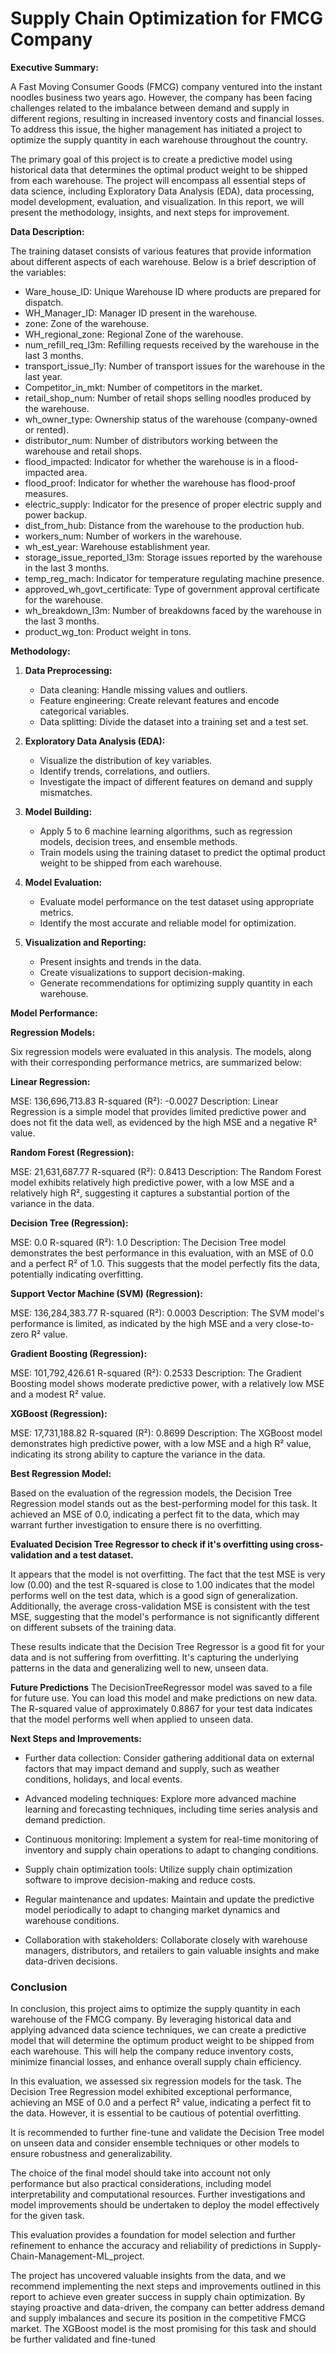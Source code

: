 # Supply Chain Optimization for FMCG Company

**Executive Summary:**

A Fast Moving Consumer Goods (FMCG) company ventured into the instant noodles business two years ago. However, the company has been facing challenges related to the imbalance between demand and supply in different regions, resulting in increased inventory costs and financial losses. To address this issue, the higher management has initiated a project to optimize the supply quantity in each warehouse throughout the country.

The primary goal of this project is to create a predictive model using historical data that determines the optimal product weight to be shipped from each warehouse. The project will encompass all essential steps of data science, including Exploratory Data Analysis (EDA), data processing, model development, evaluation, and visualization. In this report, we will present the methodology, insights, and next steps for improvement.

**Data Description:**

The training dataset consists of various features that provide information about different aspects of each warehouse. Below is a brief description of the variables:

- Ware_house_ID: Unique Warehouse ID where products are prepared for dispatch.
- WH_Manager_ID: Manager ID present in the warehouse.
- zone: Zone of the warehouse.
- WH_regional_zone: Regional Zone of the warehouse.
- num_refill_req_l3m: Refilling requests received by the warehouse in the last 3 months.
- transport_issue_l1y: Number of transport issues for the warehouse in the last year.
- Competitor_in_mkt: Number of competitors in the market.
- retail_shop_num: Number of retail shops selling noodles produced by the warehouse.
- wh_owner_type: Ownership status of the warehouse (company-owned or rented).
- distributor_num: Number of distributors working between the warehouse and retail shops.
- flood_impacted: Indicator for whether the warehouse is in a flood-impacted area.
- flood_proof: Indicator for whether the warehouse has flood-proof measures.
- electric_supply: Indicator for the presence of proper electric supply and power backup.
- dist_from_hub: Distance from the warehouse to the production hub.
- workers_num: Number of workers in the warehouse.
- wh_est_year: Warehouse establishment year.
- storage_issue_reported_l3m: Storage issues reported by the warehouse in the last 3 months.
- temp_reg_mach: Indicator for temperature regulating machine presence.
- approved_wh_govt_certificate: Type of government approval certificate for the warehouse.
- wh_breakdown_l3m: Number of breakdowns faced by the warehouse in the last 3 months.
- product_wg_ton: Product weight in tons.

**Methodology:**

1. **Data Preprocessing:**
   - Data cleaning: Handle missing values and outliers.
   - Feature engineering: Create relevant features and encode categorical variables.
   - Data splitting: Divide the dataset into a training set and a test set.

2. **Exploratory Data Analysis (EDA):**
   - Visualize the distribution of key variables.
   - Identify trends, correlations, and outliers.
   - Investigate the impact of different features on demand and supply mismatches.

3. **Model Building:**
   - Apply 5 to 6 machine learning algorithms, such as regression models, decision trees, and ensemble methods.
   - Train models using the training dataset to predict the optimal product weight to be shipped from each warehouse.

4. **Model Evaluation:**
   - Evaluate model performance on the test dataset using appropriate metrics.
   - Identify the most accurate and reliable model for optimization.

5. **Visualization and Reporting:**
   - Present insights and trends in the data.
   - Create visualizations to support decision-making.
   - Generate recommendations for optimizing supply quantity in each warehouse.

**Model Performance:**

**Regression Models:**

Six regression models were evaluated in this analysis. The models, along with their corresponding performance metrics, are summarized below:

**Linear Regression:**

MSE: 136,696,713.83
R-squared (R²): -0.0027
Description: Linear Regression is a simple model that provides limited predictive power and does not fit the data well, as evidenced by the high MSE and a negative R² value.

**Random Forest (Regression):**

MSE: 21,631,687.77
R-squared (R²): 0.8413
Description: The Random Forest model exhibits relatively high predictive power, with a low MSE and a relatively high R², suggesting it captures a substantial portion of the variance in the data.

**Decision Tree (Regression):**

MSE: 0.0
R-squared (R²): 1.0
Description: The Decision Tree model demonstrates the best performance in this evaluation, with an MSE of 0.0 and a perfect R² of 1.0. This suggests that the model perfectly fits the data, potentially indicating overfitting.

**Support Vector Machine (SVM) (Regression):**

MSE: 136,284,383.77
R-squared (R²): 0.0003
Description: The SVM model's performance is limited, as indicated by the high MSE and a very close-to-zero R² value.

**Gradient Boosting (Regression):**

MSE: 101,792,426.61
R-squared (R²): 0.2533
Description: The Gradient Boosting model shows moderate predictive power, with a relatively low MSE and a modest R² value.

**XGBoost (Regression):**

MSE: 17,731,188.82
R-squared (R²): 0.8699
Description: The XGBoost model demonstrates high predictive power, with a low MSE and a high R² value, indicating its strong ability to capture the variance in the data.

**Best Regression Model:**

Based on the evaluation of the regression models, the Decision Tree Regression model stands out as the best-performing model for this task. It achieved an MSE of 0.0, indicating a perfect fit to the data, which may warrant further investigation to ensure there is no overfitting.

**Evaluated Decision Tree Regressor to check if it's overfitting using cross-validation and a test dataset.**

It appears that the model is not overfitting. The fact that the test MSE is very low (0.00) and the test R-squared is close to 1.00 indicates that the model performs well on the test data, which is a good sign of generalization. Additionally, the average cross-validation MSE is consistent with the test MSE, suggesting that the model's performance is not significantly different on different subsets of the training data.

These results indicate that the Decision Tree Regressor is a good fit for your data and is not suffering from overfitting. It's capturing the underlying patterns in the data and generalizing well to new, unseen data.

**Future Predictions**
The DecisionTreeRegressor model was saved to a file for future use. You can load this model and make predictions on new data. The R-squared value of approximately 0.8867 for your test data indicates that the model performs well when applied to unseen data.



**Next Steps and Improvements:**

- Further data collection: Consider gathering additional data on external factors that may impact demand and supply, such as weather conditions, holidays, and local events.

- Advanced modeling techniques: Explore more advanced machine learning and forecasting techniques, including time series analysis and demand prediction.

- Continuous monitoring: Implement a system for real-time monitoring of inventory and supply chain operations to adapt to changing conditions.

- Supply chain optimization tools: Utilize supply chain optimization software to improve decision-making and reduce costs.

- Regular maintenance and updates: Maintain and update the predictive model periodically to adapt to changing market dynamics and warehouse conditions.

- Collaboration with stakeholders: Collaborate closely with warehouse managers, distributors, and retailers to gain valuable insights and make data-driven decisions.

### Conclusion

In conclusion, this project aims to optimize the supply quantity in each warehouse of the FMCG company. By leveraging historical data and applying advanced data science techniques, we can create a predictive model that will determine the optimum product weight to be shipped from each warehouse. This will help the company reduce inventory costs, minimize financial losses, and enhance overall supply chain efficiency.

In this evaluation, we assessed six regression models for the task. The Decision Tree Regression model exhibited exceptional performance, achieving an MSE of 0.0 and a perfect R² value, indicating a perfect fit to the data. However, it is essential to be cautious of potential overfitting.

It is recommended to further fine-tune and validate the Decision Tree model on unseen data and consider ensemble techniques or other models to ensure robustness and generalizability.

The choice of the final model should take into account not only performance but also practical considerations, including model interpretability and computational resources. Further investigations and model improvements should be undertaken to deploy the model effectively for the given task.

This evaluation provides a foundation for model selection and further refinement to enhance the accuracy and reliability of predictions in Supply-Chain-Management-ML_project.

The project has uncovered valuable insights from the data, and we recommend implementing the next steps and improvements outlined in this report to achieve even greater success in supply chain optimization. By staying proactive and data-driven, the company can better address demand and supply imbalances and secure its position in the competitive FMCG market. The XGBoost model is the most promising for this task and should be further validated and fine-tuned
